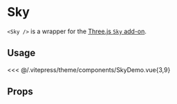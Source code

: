 # Sky

<DocsDemo>
  <SkyDemo />
</DocsDemo>

`<Sky />` is a wrapper for the [Three.js `Sky` add-on](https://threejs.org/examples/?q=sky#webgl_shaders_sky).

## Usage

<<< @/.vitepress/theme/components/SkyDemo.vue{3,9}

## Props

<CientosPropsTable component-path="src/core/staging/Sky.vue" />